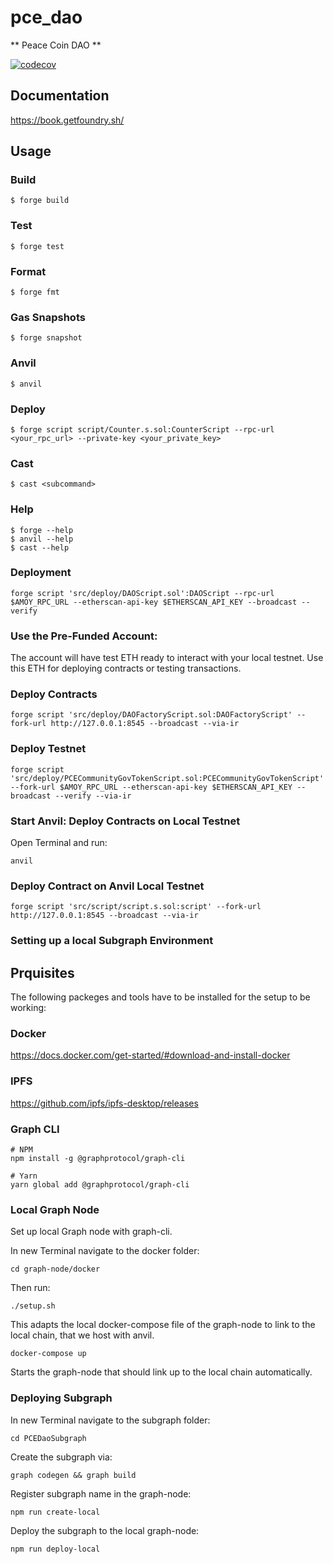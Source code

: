 # pce_dao

** Peace Coin DAO **

[![codecov](https://codecov.io/gh/peacecoin-protocol/dao/branch/main/graph/badge.svg)](https://codecov.io/gh/peacecoin-protocol/dao)

## Documentation

https://book.getfoundry.sh/

## Usage

### Build

```shell
$ forge build
```

### Test

```shell
$ forge test
```

### Format

```shell
$ forge fmt
```

### Gas Snapshots

```shell
$ forge snapshot
```

### Anvil

```shell
$ anvil
```

### Deploy

```shell
$ forge script script/Counter.s.sol:CounterScript --rpc-url <your_rpc_url> --private-key <your_private_key>
```

### Cast

```shell
$ cast <subcommand>
```

### Help

```shell
$ forge --help
$ anvil --help
$ cast --help
```

### Deployment

```
forge script 'src/deploy/DAOScript.sol':DAOScript --rpc-url $AMOY_RPC_URL --etherscan-api-key $ETHERSCAN_API_KEY --broadcast --verify
```

### Use the Pre-Funded Account:

The account will have test ETH ready to interact with your local testnet. Use this ETH for deploying contracts or testing transactions.

### Deploy Contracts

```shell
forge script 'src/deploy/DAOFactoryScript.sol:DAOFactoryScript' --fork-url http://127.0.0.1:8545 --broadcast --via-ir
```

### Deploy Testnet

```shell
forge script 'src/deploy/PCECommunityGovTokenScript.sol:PCECommunityGovTokenScript' --fork-url $AMOY_RPC_URL --etherscan-api-key $ETHERSCAN_API_KEY --broadcast --verify --via-ir
```

### Start Anvil: Deploy Contracts on Local Testnet

Open Terminal and run:

```shell
anvil
```

### Deploy Contract on Anvil Local Testnet

```shell
forge script 'src/script/script.s.sol:script' --fork-url http://127.0.0.1:8545 --broadcast --via-ir
```

### Setting up a local Subgraph Environment

## Prquisites

The following packeges and tools have to be installed for the setup to be working:

### Docker

https://docs.docker.com/get-started/#download-and-install-docker

### IPFS

https://github.com/ipfs/ipfs-desktop/releases

### Graph CLI

```
# NPM
npm install -g @graphprotocol/graph-cli

# Yarn
yarn global add @graphprotocol/graph-cli
```

### Local Graph Node

Set up local Graph node with graph-cli.

In new Terminal navigate to the docker folder:

```
cd graph-node/docker
```

Then run:

```
./setup.sh
```

This adapts the local docker-compose file of the graph-node to link to the local chain, that we host with anvil.

```
docker-compose up
```

Starts the graph-node that should link up to the local chain automatically.

### Deploying Subgraph

In new Terminal navigate to the subgraph folder:

```
cd PCEDaoSubgraph
```

Create the subgraph via:

```
graph codegen && graph build
```

Register subgraph name in the graph-node:

```
npm run create-local
```

Deploy the subgraph to the local graph-node:

```
npm run deploy-local
```
